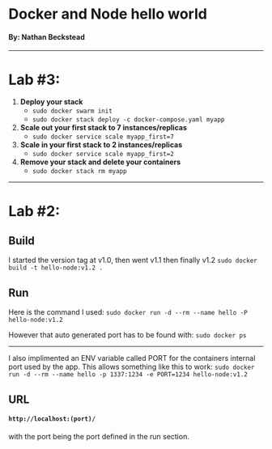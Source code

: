 # Docker and Node hello world
#### By: Nathan Beckstead
------------


# Lab #3:

1. **Deploy your stack**
	- `sudo docker swarm init`
	- `sudo docker stack deploy -c docker-compose.yaml myapp`
2. **Scale out your first stack to 7 instances/replicas**
	- `sudo docker service scale myapp_first=7`
3. **Scale in your first stack to 2 instances/replicas**
	- `sudo docker service scale myapp_first=2`
4. **Remove your stack and delete your containers**
	- `sudo docker stack rm myapp`


------------




# Lab #2:

## Build
I started the version tag at v1.0, then went v1.1 then finally v1.2
`sudo docker build -t hello-node:v1.2 .`


## Run
Here is the command I used:
`sudo docker run -d --rm --name hello -P hello-node:v1.2`

However that auto generated port has to be found with:
`sudo docker ps`



------------

I also implimented an ENV variable called PORT for the containers internal port used by the app.
This allows something like this to work:
`sudo docker run -d --rm --name hello -p 1337:1234 -e PORT=1234 hello-node:v1.2`

## URL
#### `http://localhost:(port)/`
with the port being the port defined in the run section.

